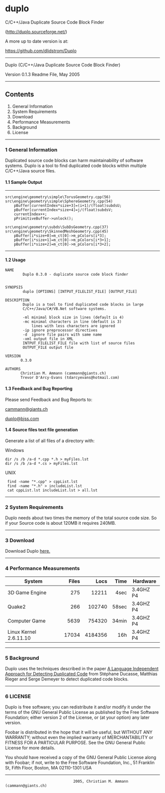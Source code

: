 # duplo
C/C++/Java Duplicate Source Code Block Finder

(http://duplo.sourceforge.net/)

A more up to date version is at:

https://github.com/dlidstrom/Duplo
________________________________________________________________________________

Duplo (C/C++/Java Duplicate Source Code Block Finder)

Version 0.1.3 Readme File, May 2005
________________________________________________________________________________

## Contents
1. General Information
2. System Requirements
3. Download
4. Performance Measurements
5. Background
6. License
________________________________________________________________________________

### 1 General Information

Duplicated source code blocks can harm maintainability of software systems.
Duplo is a tool to find duplicated code blocks within multiple C/C++/Java 
source files.

#### 1.1 Sample Output
----------------------------------------------------------------

```
src\engine\geometry\simple\TorusGeometry.cpp(56)
src\engine\geometry\simple\SphereGeometry.cpp(54)
	pBuffer[currentIndex*size+3]=(i+1)/(float)subdsU;
	pBuffer[currentIndex*size+4]=j/(float)subdsV;
	currentIndex++;
	pPrimitiveBuffer->unlock();

src\engine\geometry\subds\SubDsGeometry.cpp(37)
src\engine\geometry\SkinnedMeshGeometry.cpp(45)
    pBuffer[i*size+0]=m_ct[0]->m_pColors[i*3];
    pBuffer[i*size+1]=m_ct[0]->m_pColors[i*3+1];
    pBuffer[i*size+2]=m_ct[0]->m_pColors[i*3+2];
```
--------------------------------------------------------------------------------

#### 1.2 Usage

```
NAME
        Duplo 0.3.0 - duplicate source code block finder


SYNOPSIS
        duplo [OPTIONS] [INTPUT_FILELIST_FILE] [OUTPUT_FILE]

DESCRIPTION
        Duplo is a tool to find duplicated code blocks in large
        C/C++/Java/C#/VB.Net software systems.

        -ml minimal block size in lines (default is 4)
        -mc minimal characters in line (default is 3)
            lines with less characters are ignored
        -ip ignore preprocessor directives
        -d  ignore file pairs with same name
        -xml output file in XML
        INTPUT_FILELIST_FILE file with list of source files
        OUTPUT_FILE output file

VERSION
       0.3.0

AUTHORS
       Christian M. Ammann (cammann@giants.ch)
       Trevor D'Arcy-Evans (tdarcyevans@hotmail.com)
```

#### 1.3 Feedback and Bug Reporting

Please send Feedback and Bug Reports to:

cammann@giants.ch

duplo@bjss.com

#### 1.4 Source files text file generation

Generate a list of all files of a directory with:

Windows
```
dir /s /b /a-d *.cpp *.h > myFiles.lst
dir /s /b /a-d *.cs > myFiles.lst
```

UNIX
```
 find -name "*.cpp" > cppList.lst
 find -name "*.h" > includeList.lst
 cat cppList.lst includeList.lst > all.lst
```
________________________________________________________________________________

### 2 System Requirements

Duplo needs about two times the memory of the total source code size. So if
your Source code is about 120MB it requires 240MB.
________________________________________________________________________________
### 3 Download

Download Duplo [here.](https://github.com/TrevorDArcyEvansBJSS/duplo/releases)
________________________________________________________________________________
### 4 Performance Measurements

|System                   |Files  |Locs     |Time   |Hardware   |
|-------------------------|------:|--------:|------:|-----------|
|3D Game Engine           |275    |12211    |4sec   |3.4GHZ P4  |
|Quake2                   |266    |102740   |58sec  |3.4GHZ P4  |
|Computer Game            |5639   |754320   |34min  |3.4GHZ P4  |
|Linux Kernel 2.6.11.10   |17034  |4184356  |16h    |3.4GHZ P4  |

________________________________________________________________________________
### 5 Background

Duplo uses the techniques described in the paper 
[A Language Independent Approach for Detecting Duplicated Code](http://www.iam.unibe.ch/~scg/Archive/Papers/Duca99bCodeDuplication.pdf)
from Stéphane Ducasse, Matthias Rieger and Serge Demeyer to detect duplicated code blocks.
________________________________________________________________________________
### 6 LICENSE

Duplo is free software; you can redistribute it and/or modify
it under the terms of the GNU General Public License as published by
the Free Software Foundation; either version 2 of the License, or
(at your option) any later version.

Foobar is distributed in the hope that it will be useful,
but WITHOUT ANY WARRANTY; without even the implied warranty of
MERCHANTABILITY or FITNESS FOR A PARTICULAR PURPOSE.  See the
GNU General Public License for more details.

You should have received a copy of the GNU General Public License
along with Foobar; if not, write to the Free Software
Foundation, Inc., 51 Franklin St, Fifth Floor, Boston, MA  02110-1301  USA
________________________________________________________________________________
                                   2005, Christian M. Ammann (cammann@giants.ch)
